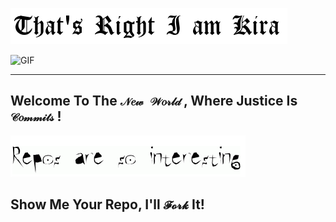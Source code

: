 ![Kira](https://github.com/Sushant2/Sushant2/blob/master/img-gifs/right.PNG)

<img height="217" width="480" alt="GIF" src="https://media.giphy.com/media/EcnAlQcGnZq9y/giphy.gif" />

- - - -

## Welcome To The `𝒩𝑒𝓌 𝒲𝑜𝓇𝓁𝒹` , Where Justice Is `𝒞𝑜𝓂𝓂𝒾𝓉𝓈` !

![Repos](https://github.com/Sushant2/Sushant2/blob/master/img-gifs/repos.PNG)

## Show Me Your Repo, I'll `𝓕𝓸𝓻𝓴` It!
